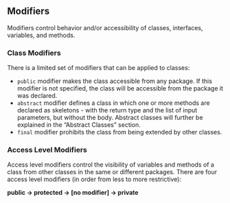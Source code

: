 ## Modifiers
Modifiers control behavior and/or accessibility of classes, interfaces, variables, and methods.

### Class Modifiers
There is a limited set of modifiers that can be applied to classes:
- ```public``` modifier makes the class accessible from any package. If this modifier is not specified, the class will be accessible from the package it was declared.
- ```abstract``` modifier defines a class in which one or more methods are declared as skeletons - with the return type and the list of input parameters, but without the body. Abstract classes will further be explained in the “Abstract Classes” section.
- ```final``` modifier prohibits the class from being extended by other classes.

### Access Level Modifiers
Access level modifiers control the visibility of variables and methods of a class from other classes in the same or different packages. There are four access level modifiers (in order from less to more restrictive):

**public -> protected -> [no modifier] -> private**



